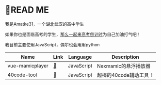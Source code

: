 # 📕READ ME

我是Amatke31，一个湖北武汉的高中学生

如果你也是面临高考的学生，[那么一起来高考倒计时](https://gk.nexmamic.com)为自己加油打气吧！

我目前主要使用JavaScript，偶尔也会用用python

|Name|Link|Language|Description|
|-|-|-|-|
|vue-mamicplayer|[🔗](https://github.com/Nexmamic/vue-mamicplayer)|JavaScript|Nexmamic的悬浮播放器|
|40code-tool|[🔗](https://github.com/Amatke31/40code-tool)|JavaScript|超棒的40code辅助工具！|

